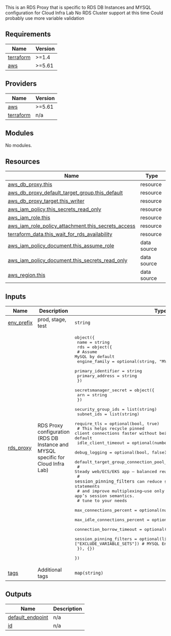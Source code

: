 
This is an RDS Proxy that is specific to RDS DB Instances and MYSQL configuration for Cloud Infra Lab
No RDS Cluster support at this time
Could probably use more variable validation

## Requirements

| Name | Version |
|------|---------|
| <a name="requirement_terraform"></a> [terraform](#requirement\_terraform) | >=1.4 |
| <a name="requirement_aws"></a> [aws](#requirement\_aws) | >=5.61 |

## Providers

| Name | Version |
|------|---------|
| <a name="provider_aws"></a> [aws](#provider\_aws) | >=5.61 |
| <a name="provider_terraform"></a> [terraform](#provider\_terraform) | n/a |

## Modules

No modules.

## Resources

| Name | Type |
|------|------|
| [aws_db_proxy.this](https://registry.terraform.io/providers/hashicorp/aws/latest/docs/resources/db_proxy) | resource |
| [aws_db_proxy_default_target_group.this_default](https://registry.terraform.io/providers/hashicorp/aws/latest/docs/resources/db_proxy_default_target_group) | resource |
| [aws_db_proxy_target.this_writer](https://registry.terraform.io/providers/hashicorp/aws/latest/docs/resources/db_proxy_target) | resource |
| [aws_iam_policy.this_secrets_read_only](https://registry.terraform.io/providers/hashicorp/aws/latest/docs/resources/iam_policy) | resource |
| [aws_iam_role.this](https://registry.terraform.io/providers/hashicorp/aws/latest/docs/resources/iam_role) | resource |
| [aws_iam_role_policy_attachment.this_secrets_access](https://registry.terraform.io/providers/hashicorp/aws/latest/docs/resources/iam_role_policy_attachment) | resource |
| [terraform_data.this_wait_for_rds_availability](https://registry.terraform.io/providers/hashicorp/terraform/latest/docs/resources/data) | resource |
| [aws_iam_policy_document.this_assume_role](https://registry.terraform.io/providers/hashicorp/aws/latest/docs/data-sources/iam_policy_document) | data source |
| [aws_iam_policy_document.this_secrets_read_only](https://registry.terraform.io/providers/hashicorp/aws/latest/docs/data-sources/iam_policy_document) | data source |
| [aws_region.this](https://registry.terraform.io/providers/hashicorp/aws/latest/docs/data-sources/region) | data source |

## Inputs

| Name | Description | Type | Default | Required |
|------|-------------|------|---------|:--------:|
| <a name="input_env_prefix"></a> [env\_prefix](#input\_env\_prefix) | prod, stage, test | `string` | n/a | yes |
| <a name="input_rds_proxy"></a> [rds\_proxy](#input\_rds\_proxy) | RDS Proxy configuration (RDS DB Instance and MYSQL specific for Cloud Infra Lab) | <pre>object({<br/>    name = string<br/>    rds = object({<br/>      # Assume MySQL by default<br/>      engine_family      = optional(string, "MYSQL")<br/>      primary_identifier = string<br/>      primary_address    = string<br/>    })<br/>    secretsmanager_secret = object({<br/>      arn = string<br/>    })<br/>    security_group_ids = list(string)<br/>    subnet_ids         = list(string)<br/>    require_tls        = optional(bool, true)<br/>    # This helps recycle pinned client connections faster without being too aggressive insead of 1800 default<br/>    idle_client_timeout = optional(number, 900)<br/>    debug_logging       = optional(bool, false)<br/>    default_target_group_connection_pool_config = optional(object({<br/>      # Steady web/ECS/EKS app – balanced reuse, moderate queueing<br/>      # `session_pinning_filters` can reduce session pinning from SET statements<br/>      # and improve multiplexing—use only if safe for your app’s session semantics.<br/>      # tune to your needs<br/>      max_connections_percent      = optional(number, 85)<br/>      max_idle_connections_percent = optional(number, 40)<br/>      connection_borrow_timeout    = optional(number, 10)<br/>      session_pinning_filters      = optional(list(string), ["EXCLUDE_VARIABLE_SETS"]) # MYSQL Engine specific<br/>    }), {})<br/>  })</pre> | n/a | yes |
| <a name="input_tags"></a> [tags](#input\_tags) | Additional tags | `map(string)` | `{}` | no |

## Outputs

| Name | Description |
|------|-------------|
| <a name="output_default_endpoint"></a> [default\_endpoint](#output\_default\_endpoint) | n/a |
| <a name="output_id"></a> [id](#output\_id) | n/a |
